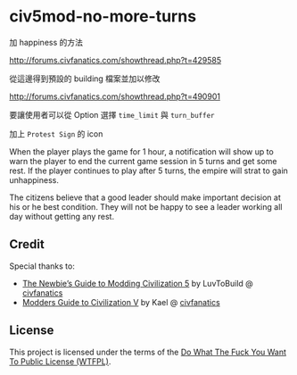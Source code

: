 # civ5mod-no-more-turns



加 happiness 的方法

http://forums.civfanatics.com/showthread.php?t=429585

從這邊得到預設的 building 檔案並加以修改

http://forums.civfanatics.com/showthread.php?t=490901


要讓使用者可以從 Option 選擇 `time_limit` 與 `turn_buffer`

加上 `Protest Sign` 的 icon


When the player plays the game for 1 hour, a notification will show up to warn the player to end the current game session in 5 turns and get some rest. If the player continues to play after 5 turns, the empire will strat to gain unhappiness.

The citizens believe that a good leader should make important decision at his or he best condition. They will not be happy to see a leader working all day without getting any rest.

## Credit

Special thanks to:

- [The Newbie’s Guide to Modding Civilization 5](http://forums.civfanatics.com/showthread.php?t=493900) by LuvToBuild @ [civfanatics](http://forums.civfanatics.com/)
- [Modders Guide to Civilization V](http://forums.civfanatics.com/showthread.php?t=385009) by Kael @ [civfanatics](http://forums.civfanatics.com/)


## License

This project is licensed under the terms of the [Do What The Fuck You Want To Public License (WTFPL)](http://www.wtfpl.net/about/).
